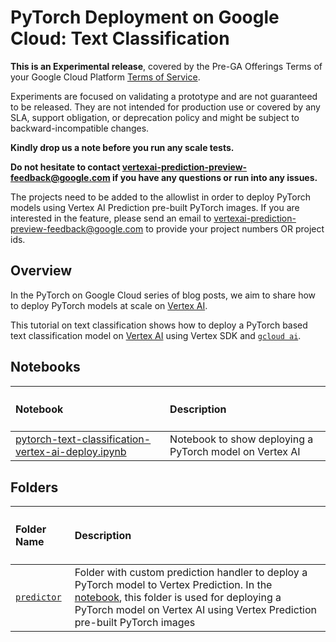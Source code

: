# PyTorch Deployment on Google Cloud: Text Classification

**This is an Experimental release**, covered by the Pre-GA Offerings Terms of your Google Cloud Platform [Terms of Service](https://cloud.google.com/terms).

Experiments are focused on validating a prototype and are not guaranteed to be released. They are not intended for production use or covered by any SLA, support obligation, or deprecation policy and might be subject to backward-incompatible changes.

**Kindly drop us a note before you run any scale tests.**

**Do not hesitate to contact vertexai-prediction-preview-feedback@google.com if you have any questions or run into any issues.**

The projects need to be added to the allowlist in order to deploy PyTorch models using Vertex AI Prediction pre-built PyTorch images. If you are interested in the feature, please send an email to vertexai-prediction-preview-feedback@google.com to provide your project numbers OR project ids.

## Overview

In the PyTorch on Google Cloud series of blog posts, we aim to share how to deploy PyTorch models at scale on [Vertex AI](https://cloud.google.com/vertex-ai).

This tutorial on text classification shows how to deploy a PyTorch based text classification model on [Vertex AI](https://cloud.google.com/vertex-ai/docs/start/client-libraries#python) using Vertex SDK and [`gcloud ai`](https://cloud.google.com/sdk/gcloud/reference/beta/ai).

## Notebooks

| <h4>Notebook</h4> | <h4>Description</h4>                       |
| :-------- | :------- |
| [pytorch-text-classification-vertex-ai-deploy.ipynb](./pytorch-text-classification-vertex-ai-deploy.ipynb) | Notebook to show deploying a PyTorch model on Vertex AI |

## Folders


| <h4>Folder Name</h4> | <h4>Description</h4>                       |
| :-------- | :------- |
| [`predictor`](./predictor) | Folder with custom prediction handler to deploy a PyTorch model to Vertex Prediction. In the [notebook](./pytorch-text-classification-vertex-ai-deploy.ipynb), this folder is used for deploying a PyTorch model on Vertex AI using Vertex Prediction pre-built PyTorch images |
